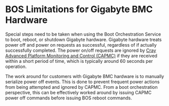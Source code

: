 # BOS Limitations for Gigabyte BMC Hardware

Special steps need to be taken when using the Boot Orchestration Service to boot, reboot, or shutdown Gigabyte hardware.
Gigabyte hardware treats power off and power on requests as successful, regardless of if actually successfully completed.
The power on/off requests are ignored by [Cray Advanced Platform Monitoring and Control (CAPMC)](../../glossary.md#cray-advanced-platform-monitoring-and-control-capmc)
if they are received within a short period of time, which is typically around 60 seconds per operation.

The work around for customers with Gigabyte BMC hardware is to manually serialize power off events. This is done to prevent frequent power actions from being attempted and ignored by CAPMC.
From a boot orchestration perspective, this can be effectively worked around by issuing CAPMC power off commands before issuing BOS reboot commands.
